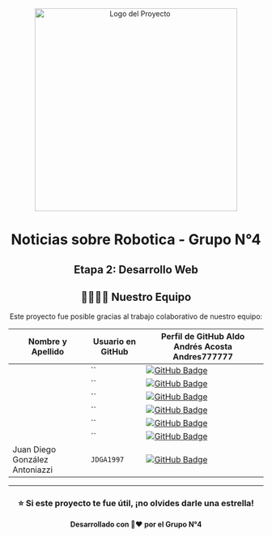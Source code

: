 <div align="center">
  <img src="https://github.com/user-attachments/assets/df02cfe1-dd25-41d8-9cc3-2cea31e60d1a" alt="Logo del Proyecto" width="400"/>


# Noticias sobre Robotica - Grupo N°4
## Etapa 2: Desarrollo Web


## 👩‍💻👨‍💻 Nuestro Equipo

Este proyecto fue posible gracias al trabajo colaborativo de nuestro equipo:

| Nombre y Apellido             | Usuario en GitHub                                     | Perfil de GitHub                                                                                   Aldo Andrés Acosta               Andres777777                            |
| ----------------------------- | ----------------------------- | --------------------------------------------------------------------------------------------------------------------------------------------- |
|                 | ``                   | [![GitHub Badge](https://img.shields.io/badge/GitHub-121011?style=for-the-badge&logo=github&logoColor=white)](https://github.com/)   |
|             | ``               | [![GitHub Badge](https://img.shields.io/badge/GitHub-121011?style=for-the-badge&logo=github&logoColor=white)](https://github.com/) |
|        | ``                    | [![GitHub Badge](https://img.shields.io/badge/GitHub-121011?style=for-the-badge&logo=github&logoColor=white)](https://github.com/)     |
|               | ``                    | [![GitHub Badge](https://img.shields.io/badge/GitHub-121011?style=for-the-badge&logo=github&logoColor=white)](https://github.com/)     |
|          | ``                   | [![GitHub Badge](https://img.shields.io/badge/GitHub-121011?style=for-the-badge&logo=github&logoColor=white)](https://github.com/)     |
|          |            ``                   | [![GitHub Badge](https://img.shields.io/badge/GitHub-121011?style=for-the-badge&logo=github&logoColor=white)](https://github.com/#)            |
| Juan Diego González Antoniazzi | `JDGA1997`                   | [![GitHub Badge](https://img.shields.io/badge/GitHub-121011?style=for-the-badge&logo=github&logoColor=white)](https://github.com/JDGA1997)     |


---

<div align="center">

### ⭐ Si este proyecto te fue útil, ¡no olvides darle una estrella!

**Desarrollado con 🦾❤️ por el Grupo N°4**

</div>
